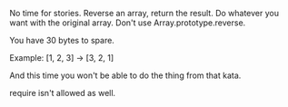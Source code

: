 No time for stories. Reverse an array, return the result. Do whatever you want with the original array. Don't use Array.prototype.reverse.

You have 30 bytes to spare.

Example: [1, 2, 3] → [3, 2, 1]

And this time you won't be able to do the thing from that kata.

require isn't allowed as well.

